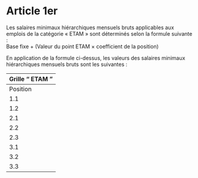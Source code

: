 # Article 1er

Les salaires minimaux hiérarchiques mensuels bruts applicables aux emplois de la catégorie « ETAM » sont déterminés selon la formule suivante :  
 Base fixe + (Valeur du point ETAM × coefficient de la position)

En application de la formule ci-dessus, les valeurs des salaires minimaux hiérarchiques mensuels bruts sont les suivantes :



| Grille “ ETAM ” |
| --- |
| Position | Coefficient | Valeur du point | Base fixe | Salaires minimaux |
| 1.1 | 240 | 3,602 € | 850,50 € | 1 715 € |
| 1.2 | 250 | 3,578 € | 850,50 € | 1 745 € |
| 2.1 | 275 | 3,361 € | 850,50 € | 1 775 € |
| 2.2 | 310 | 3,162 € | 850,50 € | 1 831 € |
| 2.3 | 355 | 3,156 € | 850,50 € | 1 971 € |
| 3.1 | 400 | 3,138 € | 855,80 € | 2 111 € |
| 3.2 | 450 | 3,133 € | 855,80 € | 2 266 € |
| 3.3 | 500 | 3,118 € | 855,80 € | 2 415 € |

